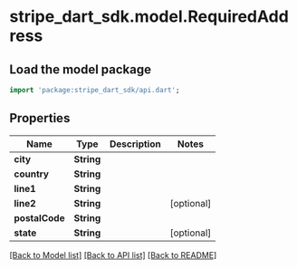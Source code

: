 # stripe_dart_sdk.model.RequiredAddress

## Load the model package
```dart
import 'package:stripe_dart_sdk/api.dart';
```

## Properties
Name | Type | Description | Notes
------------ | ------------- | ------------- | -------------
**city** | **String** |  | 
**country** | **String** |  | 
**line1** | **String** |  | 
**line2** | **String** |  | [optional] 
**postalCode** | **String** |  | 
**state** | **String** |  | [optional] 

[[Back to Model list]](../README.md#documentation-for-models) [[Back to API list]](../README.md#documentation-for-api-endpoints) [[Back to README]](../README.md)


